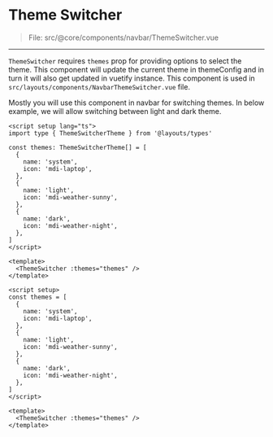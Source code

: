 # Theme Switcher

> File: src/@core/components/navbar/ThemeSwitcher.vue
---

`ThemeSwitcher` requires `themes` prop for providing options to select the theme. This component will update the current theme in themeConfig and in turn it will also get updated in vuetify instance. This component is used in `src/layouts/components/NavbarThemeSwitcher.vue` file.

Mostly you will use this component in navbar for switching themes. In below example, we will allow switching between light and dark theme.

<code-group>
<code-block title="TS">

```vue
<script setup lang="ts">
import type { ThemeSwitcherTheme } from '@layouts/types'

const themes: ThemeSwitcherTheme[] = [
  {
    name: 'system',
    icon: 'mdi-laptop',
  },
  {
    name: 'light',
    icon: 'mdi-weather-sunny',
  },
  {
    name: 'dark',
    icon: 'mdi-weather-night',
  },
]
</script>

<template>
  <ThemeSwitcher :themes="themes" />
</template>
```

</code-block>

<code-block title="JS">

```vue
<script setup>
const themes = [
  {
    name: 'system',
    icon: 'mdi-laptop',
  },
  {
    name: 'light',
    icon: 'mdi-weather-sunny',
  },
  {
    name: 'dark',
    icon: 'mdi-weather-night',
  },
]
</script>

<template>
  <ThemeSwitcher :themes="themes" />
</template>
```

</code-block>
</code-group>

